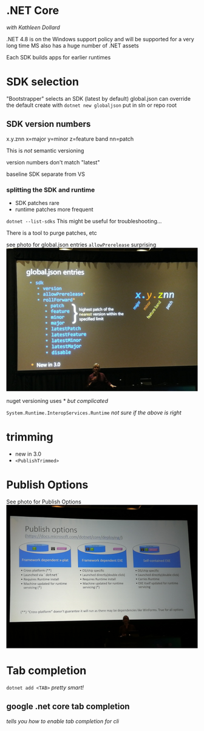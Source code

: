 # .NET Core
_with Kathleen Dollard_

.NET 4.8 is on the Windows support policy and will be supported for a very long time
MS also has a huge number of .NET assets

Each SDK builds apps for earlier runtimes

# SDK selection

"Bootstrapper" selects an SDK (latest by default)
global.json can override the default
create with `dotnet new globaljson`
put in sln or repo root

## SDK version numbers
x.y.znn
x=major
y=minor
z=feature band
nn=patch

This is *not* semantic versioning

version numbers don't match "latest"

baseline SDK separate from VS

### splitting the SDK and runtime
- SDK patches rare
- runtime patches more frequent

`dotnet --list-sdks`
This might be useful for troubleshooting...

There is a tool to purge patches, etc

see photo for global.json entries
`allowPrerelease` surprising
![Resources](global-json.jpg)

nuget versioning uses *
_but complicated_

`System.Runtime.InteropServices.Runtime`
_not sure if the above is right_

# trimming
- new in 3.0
- `<PublishTrimmed>`

# Publish Options
See photo for Publish Options
![Resources](publish-options.jpg)

# Tab completion
`dotnet add <TAB>`
_pretty smart!_
## google .net core tab completion
_tells you how to enable tab completion for cli_
